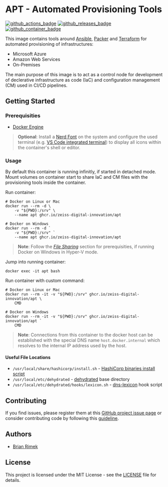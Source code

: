 # APT - Automated Provisioning Tools

[![github_actions_badge]][github_actions]
[![github_releases_badge]][github_releases]
[![github_container_badge]][github_container]

This image contains tools around [Ansible](https://www.ansible.com/), [Packer](https://www.packer.io/) and [Terraform](https://www.terraform.io/) for automated provisioning of infrastructures:

* Microsoft Azure
* Amazon Web Services
* On-Premises

The main purpose of this image is to act as a control node for development of declerative infrastructure as code (IaC) and configuration management (CM) used in CI/CD pipelines.

## Getting Started

### Prerequisities

* [Docker Engine](https://docs.docker.com/get-docker/)

> **Optional**: Install a [Nerd Font](https://www.nerdfonts.com/font-downloads) on the system and configure the used terminal (e.g. [VS Code integrated terminal](https://code.visualstudio.com/docs/editor/integrated-terminal#_terminal-display-settings)) to display all icons within the container's shell or editor.

### Usage

By default this container is running infinitly, if started in detached mode. Mount volumes on container start to share IaC and CM files with the provisioning tools inside the container.

Run container:

```shell
# Docker on Linux or Mac
docker run --rm -d \
    -v "${PWD}:/srv" \
    --name apt ghcr.io/zeiss-digital-innovation/apt

# Docker on Windows
docker run --rm -d `
    -v "${PWD}:/srv" `
    --name apt ghcr.io/zeiss-digital-innovation/apt
```

> **Note**: Follow the *[File Sharing](https://docs.docker.com/docker-for-windows/#resources)* section for prerequisities, if running Docker on Windows in Hyper-V mode.

Jump into running container:

```shell
docker exec -it apt bash
```

Run container with custom command:

```shell
# Docker on Linux or Mac
docker run --rm -it -v "${PWD}:/srv" ghcr.io/zeiss-digital-innovation/apt \
    CMD

# Docker on Windows
docker run --rm -it -v "${PWD}:/srv" ghcr.io/zeiss-digital-innovation/apt `
    CMD
```

> **Note**: Connections from this container to the docker host can be established with the special DNS name `host.docker.internal` which resolves to the internal IP address used by the host.

#### Useful File Locations

* `/usr/local/share/hashicorp/install.sh` - [HashiCorp binaries install script](https://github.com/zeiss-digital-innovation/install-hashicorp-binaries)
* `/usr/local/etc/dehydrated` - [dehydrated](https://github.com/dehydrated-io/dehydrated) base directory
* `/usr/local/etc/dehydrated/hooks/lexicon.sh` - [dns-lexicon](https://github.com/AnalogJ/lexicon) hook script

## Contributing

If you find issues, please register them at this [GitHub project issue page][github_issue] or consider contributing code by following this [guideline][github_guide].

## Authors

* [Brian Rimek](https://github.com/rembik)

## License

This project is licensed under the MIT License - see the [LICENSE][github_licence] file for details.

[github_actions]: https://github.com/zeiss-digital-innovation/container-apt/actions?query=workflow%3Acontainer
[github_actions_badge]: https://img.shields.io/github/workflow/status/zeiss-digital-innovation/container-apt/docker-build/master?logo=github
[github_releases]: https://github.com/zeiss-digital-innovation/container-apt/releases
[github_releases_badge]: https://img.shields.io/github/v/release/zeiss-digital-innovation/container-apt?sort=semver&logo=github
[github_container]: https://github.com/orgs/zeiss-digital-innovation/packages/container/package/apt
[github_container_badge]: https://img.shields.io/badge/image-ghcr.io%2Fzeiss--digital--innovation%2Fapt-1488C6?logo=docker&logoColor=FFF
[github_issue]: http://github.com/zeiss-digital-innovation/container-apt/issues/new/choose
[github_guide]: http://github.com/zeiss-digital-innovation/container-apt/tree/master/.github/CONTRIBUTING.md
[github_licence]: http://github.com/zeiss-digital-innovation/container-apt/tree/master/LICENSE
